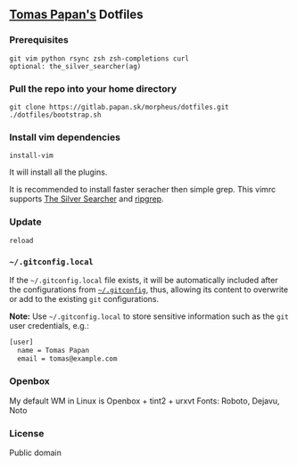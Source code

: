 ## [Tomas Papan's](http://papan.sk) Dotfiles

### Prerequisites
```
git vim python rsync zsh zsh-completions curl
optional: the_silver_searcher(ag)
```


### Pull the repo into your home directory
```
git clone https://gitlab.papan.sk/morpheus/dotfiles.git
./dotfiles/bootstrap.sh
```

### Install vim dependencies
```
install-vim
```
It will install all the plugins.

It is recommended to install faster seracher then simple grep. This vimrc
supports [The Silver Searcher](https://github.com/ggreer/the_silver_searcher) and
[ripgrep](https://github.com/BurntSushi/ripgrep).


### Update
```
reload
```

### `~/.gitconfig.local`

If the `~/.gitconfig.local` file exists, it will be automatically
included after the configurations from [`~/.gitconfig`](git/gitconfig), thus, allowing
its content to overwrite or add to the existing `git` configurations.

**Note:** Use `~/.gitconfig.local` to store sensitive information such
as the `git` user credentials, e.g.:

```sh
[user]
  name = Tomas Papan
  email = tomas@example.com
```

### Openbox

My default WM in Linux is Openbox + tint2 + urxvt
Fonts: Roboto, Dejavu, Noto

### License
Public domain
